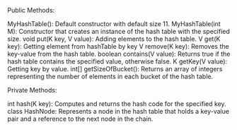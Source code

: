 Public Methods:

MyHashTable(): Default constructor with default size 11.
MyHashTable(int M): Constructor that creates an instance of the hash table with the specified size.
void put(K key, V value): Adding elements to the hash table.
V get(K key):  Getting element from hashTable by key
V remove(K key): Removes the key-value from the hash table.
boolean contains(V value): Returns true if the hash table contains the specified value, otherwise false.
K getKey(V value): Getting key by value.
int[] getSizeOfBucket(): Returns an array of integers representing the number of elements in each bucket of the hash table.

Private Methods:

int hash(K key): Computes and returns the hash code for the specified key.
class HashNode: Represents a node in the hash table that holds a key-value pair and a reference to the next node in the chain.


